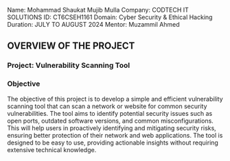 Name: Mohammad Shaukat Mujib Mulla
Company: CODTECH IT SOLUTIONS
ID: CT6CSEH1161
Domain: Cyber Security & Ethical Hacking
Duration: JULY TO AUGUST 2024
Mentor: Muzammil Ahmed

## OVERVIEW OF THE PROJECT
### Project: Vulnerability Scanning Tool
### Objective
The objective of this project is to develop a simple and efficient vulnerability scanning tool that can scan a network or website for common security vulnerabilities. The tool aims to identify potential security issues such as open ports, outdated software versions, and common misconfigurations. This will help users in proactively identifying and mitigating security risks, ensuring better protection of their network and web applications. The tool is designed to be easy to use, providing actionable insights without requiring extensive technical knowledge.

